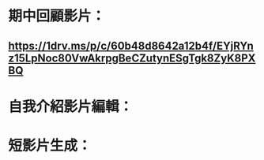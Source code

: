 # 期中回顧影片：
## https://1drv.ms/p/c/60b48d8642a12b4f/EYjRYnz15LpNoc80VwAkrpgBeCZutynESgTgk8ZyK8PXBQ


# 自我介紹影片編輯：
## 


# 短影片生成：
## 
